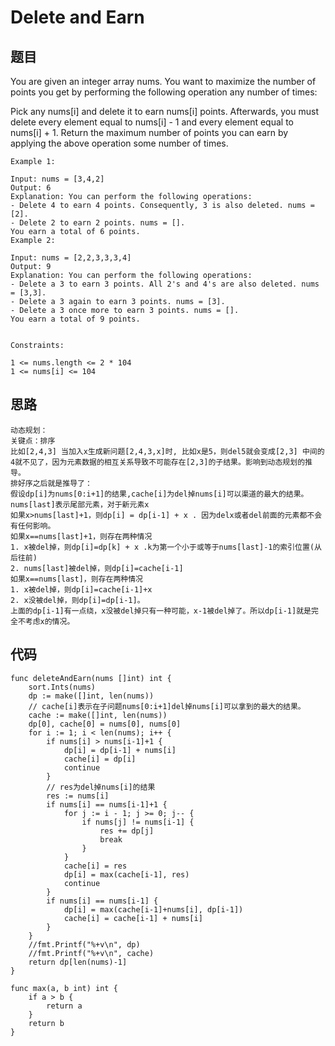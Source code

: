 #   Delete and Earn


## 题目

You are given an integer array nums. You want to maximize the number of points you get by performing the following operation any number of times:

Pick any nums[i] and delete it to earn nums[i] points. Afterwards, you must delete every element equal to nums[i] - 1 and every element equal to nums[i] + 1.
Return the maximum number of points you can earn by applying the above operation some number of times.

```
Example 1:

Input: nums = [3,4,2]
Output: 6
Explanation: You can perform the following operations:
- Delete 4 to earn 4 points. Consequently, 3 is also deleted. nums = [2].
- Delete 2 to earn 2 points. nums = [].
You earn a total of 6 points.
Example 2:

Input: nums = [2,2,3,3,3,4]
Output: 9
Explanation: You can perform the following operations:
- Delete a 3 to earn 3 points. All 2's and 4's are also deleted. nums = [3,3].
- Delete a 3 again to earn 3 points. nums = [3].
- Delete a 3 once more to earn 3 points. nums = [].
You earn a total of 9 points.
 

Constraints:

1 <= nums.length <= 2 * 104
1 <= nums[i] <= 104
```

## 思路

```
动态规划：
关键点：排序
比如[2,4,3] 当加入x生成新问题[2,4,3,x]时, 比如x是5，则del5就会变成[2,3] 中间的4就不见了，因为元素数据的相互关系导致不可能存在[2,3]的子结果。影响到动态规划的推导。
排好序之后就是推导了：
假设dp[i]为nums[0:i+1]的结果,cache[i]为del掉nums[i]可以渠道的最大的结果。
nums[last]表示尾部元素，对于新元素x
如果x>nums[last]+1，则dp[i] = dp[i-1] + x . 因为delx或者del前面的元素都不会有任何影响。
如果x==nums[last]+1，则存在两种情况
1. x被del掉，则dp[i]=dp[k] + x .k为第一个小于或等于nums[last]-1的索引位置(从后往前)
2. nums[last]被del掉，则dp[i]=cache[i-1]
如果x==nums[last]，则存在两种情况
1. x被del掉，则dp[i]=cache[i-1]+x
2. x没被del掉，则dp[i]=dp[i-1]。
上面的dp[i-1]有一点绕，x没被del掉只有一种可能，x-1被del掉了。所以dp[i-1]就是完全不考虑x的情况。
```

## 代码


```golang
func deleteAndEarn(nums []int) int {
	sort.Ints(nums)
	dp := make([]int, len(nums))
	// cache[i]表示在子问题nums[0:i+1]del掉nums[i]可以拿到的最大的结果。
	cache := make([]int, len(nums))
	dp[0], cache[0] = nums[0], nums[0]
	for i := 1; i < len(nums); i++ {
		if nums[i] > nums[i-1]+1 {
			dp[i] = dp[i-1] + nums[i]
			cache[i] = dp[i]
			continue
		}
		// res为del掉nums[i]的结果
		res := nums[i]
		if nums[i] == nums[i-1]+1 {
			for j := i - 1; j >= 0; j-- {
				if nums[j] != nums[i-1] {
					res += dp[j]
					break
				}
			}
			cache[i] = res
			dp[i] = max(cache[i-1], res)
			continue
		}
		if nums[i] == nums[i-1] {
			dp[i] = max(cache[i-1]+nums[i], dp[i-1])
			cache[i] = cache[i-1] + nums[i]
		}
	}
	//fmt.Printf("%+v\n", dp)
	//fmt.Printf("%+v\n", cache)
	return dp[len(nums)-1]
}

func max(a, b int) int {
	if a > b {
		return a
	}
	return b
}
```
